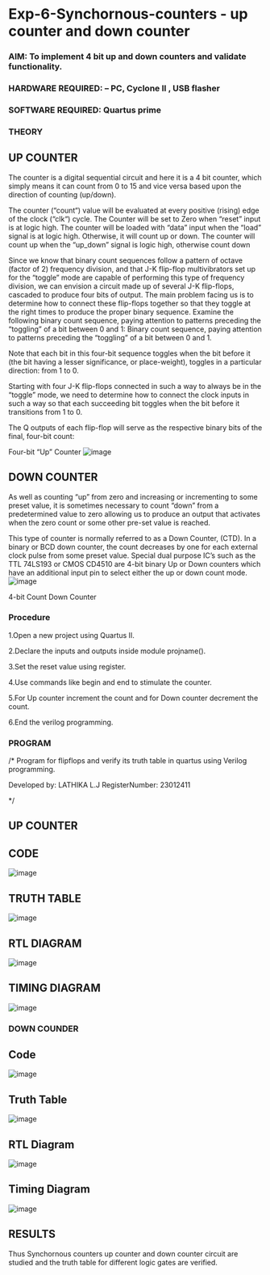 # Exp-6-Synchornous-counters - up counter and down counter 
### AIM: To implement 4 bit up and down counters and validate  functionality.
### HARDWARE REQUIRED:  – PC, Cyclone II , USB flasher
### SOFTWARE REQUIRED:   Quartus prime
### THEORY 

## UP COUNTER 
The counter is a digital sequential circuit and here it is a 4 bit counter, which simply means it can count from 0 to 15 and vice versa based upon the direction of counting (up/down). 

The counter (“count“) value will be evaluated at every positive (rising) edge of the clock (“clk“) cycle.
The Counter will be set to Zero when “reset” input is at logic high.
The counter will be loaded with “data” input when the “load” signal is at logic high. Otherwise, it will count up or down.
The counter will count up when the “up_down” signal is logic high, otherwise count down

Since we know that binary count sequences follow a pattern of octave (factor of 2) frequency division, and that J-K flip-flop multivibrators set up for the “toggle” mode are capable of performing this type of frequency division, we can envision a circuit made up of several J-K flip-flops, cascaded to produce four bits of output.
The main problem facing us is to determine how to connect these flip-flops together so that they toggle at the right times to produce the proper binary sequence.
Examine the following binary count sequence, paying attention to patterns preceding the “toggling” of a bit between 0 and 1:
Binary count sequence, paying attention to patterns preceding the “toggling” of a bit between 0 and 1.

Note that each bit in this four-bit sequence toggles when the bit before it (the bit having a lesser significance, or place-weight), toggles in a particular direction: from 1 to 0.



 
 

Starting with four J-K flip-flops connected in such a way to always be in the “toggle” mode, we need to determine how to connect the clock inputs in such a way so that each succeeding bit toggles when the bit before it transitions from 1 to 0.

The Q outputs of each flip-flop will serve as the respective binary bits of the final, four-bit count:

 
 

Four-bit “Up” Counter
![image](https://user-images.githubusercontent.com/36288975/169644758-b2f4339d-9532-40c5-af40-8f4f8c942e2c.png)



## DOWN COUNTER 

As well as counting “up” from zero and increasing or incrementing to some preset value, it is sometimes necessary to count “down” from a predetermined value to zero allowing us to produce an output that activates when the zero count or some other pre-set value is reached.

This type of counter is normally referred to as a Down Counter, (CTD). In a binary or BCD down counter, the count decreases by one for each external clock pulse from some preset value. Special dual purpose IC’s such as the TTL 74LS193 or CMOS CD4510 are 4-bit binary Up or Down counters which have an additional input pin to select either the up or down count mode.
![image](https://user-images.githubusercontent.com/36288975/169644844-1a14e123-7228-4ed8-81a9-eb937dff4ac8.png)


4-bit Count Down Counter
### Procedure
1.Open a new project using Quartus II.

2.Declare the inputs and outputs inside module projname().

3.Set the reset value using register.

4.Use commands like begin and end to stimulate the counter.

5.For Up counter increment the count and for Down counter decrement the count.

6.End the verilog programming.

### PROGRAM 
/*
Program for flipflops  and verify its truth table in quartus using Verilog programming.

Developed by: LATHIKA L.J
RegisterNumber:  23012411

*/
## UP COUNTER

## CODE

![image](https://github.com/Lathika2006/Exp-7-Synchornous-counters-/assets/148959215/6bb69ed2-0003-4ee9-beda-2e71b664522e)

## TRUTH TABLE

![image](https://github.com/Lathika2006/Exp-7-Synchornous-counters-/assets/148959215/50b93d04-7251-44cf-97d9-091940a3c098)

## RTL DIAGRAM

![image](https://github.com/Lathika2006/Exp-7-Synchornous-counters-/assets/148959215/06c716e5-dc66-440e-a49e-39e3cd03b759)


## TIMING DIAGRAM

![image](https://github.com/Lathika2006/Exp-7-Synchornous-counters-/assets/148959215/c70261e7-0331-4f8c-8833-eaea74b30041)


### DOWN COUNDER

## Code

![image](https://github.com/Lathika2006/Exp-7-Synchornous-counters-/assets/148959215/423d8435-6227-4bcb-838d-0c6aa14d7624)

## Truth Table

![image](https://github.com/Lathika2006/Exp-7-Synchornous-counters-/assets/148959215/f8740c06-8565-4afd-9952-d6c6ed1e7a36)

## RTL Diagram

![image](https://github.com/Lathika2006/Exp-7-Synchornous-counters-/assets/148959215/70cbaed9-6901-4bf6-95a5-d9363a214af9)


## Timing Diagram

![image](https://github.com/Lathika2006/Exp-7-Synchornous-counters-/assets/148959215/f0e816b4-d772-4050-963a-df1036b08ed2)


## RESULTS 

Thus Synchornous counters up counter and down counter circuit are studied and the truth table for different logic gates are verified.
